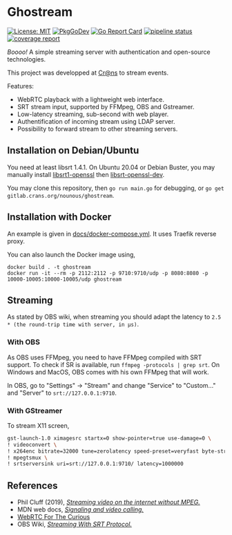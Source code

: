 # Ghostream

[![License: MIT](https://img.shields.io/badge/License-MIT-blue.svg)](LICENSE)
[![PkgGoDev](https://pkg.go.dev/badge/mod/gitlab.crans.org/nounous/ghostream)](https://pkg.go.dev/mod/gitlab.crans.org/nounous/ghostream)
[![Go Report Card](https://goreportcard.com/badge/gitlab.crans.org/nounous/ghostream)](https://goreportcard.com/report/gitlab.crans.org/nounous/ghostream)
[![pipeline status](https://gitlab.crans.org/nounous/ghostream/badges/master/pipeline.svg)](https://gitlab.crans.org/nounous/ghostream/commits/master)
[![coverage report](https://gitlab.crans.org/nounous/ghostream/badges/master/coverage.svg)](https://gitlab.crans.org/nounous/ghostream/-/commits/master)

*Boooo!* A simple streaming server with authentication and open-source technologies.

This project was developped at [Cr@ns](https://crans.org/) to stream events.

Features:

-   WebRTC playback with a lightweight web interface.
-   SRT stream input, supported by FFMpeg, OBS and Gstreamer.
-   Low-latency streaming, sub-second with web player.
-   Authentification of incoming stream using LDAP server.
-   Possibility to forward stream to other streaming servers.

## Installation on Debian/Ubuntu

You need at least libsrt 1.4.1. On Ubuntu 20.04 or Debian Buster, you may manually install [libsrt1-openssl](http://ftp.fr.debian.org/debian/pool/main/s/srt/libsrt1-openssl_1.4.1-5+b1_amd64.deb) then [libsrt-openssl-dev](http://ftp.fr.debian.org/debian/pool/main/s/srt/libsrt-openssl-dev_1.4.1-5+b1_amd64.deb).

You may clone this repository, then `go run main.go` for debugging, or `go get gitlab.crans.org/nounous/ghostream`.

## Installation with Docker

An example is given in [docs/docker-compose.yml](docs/docker-compose.yml).
It uses Traefik reverse proxy.

You can also launch the Docker image using,

```
docker build . -t ghostream
docker run -it --rm -p 2112:2112 -p 9710:9710/udp -p 8080:8080 -p 10000-10005:10000-10005/udp ghostream
```

## Streaming

As stated by OBS wiki, when streaming you should adapt the latency to `2.5 * (the round-trip time with server, in μs)`.

### With OBS

As OBS uses FFMpeg, you need to have FFMpeg compiled with SRT support. To check if SR is available, run `ffmpeg -protocols | grep srt`.
On Windows and MacOS, OBS comes with his own FFMpeg that will work.

In OBS, go to "Settings" -> "Stream" and change "Service" to "Custom..." and "Server" to `srt://127.0.0.1:9710`.

### With GStreamer

To stream X11 screen,

```bash
gst-launch-1.0 ximagesrc startx=0 show-pointer=true use-damage=0 \
! videoconvert \
! x264enc bitrate=32000 tune=zerolatency speed-preset=veryfast byte-stream=true threads=1 key-int-max=15 intra-refresh=true ! video/x-h264, profile=baseline, framerate=30/1 \
! mpegtsmux \
! srtserversink uri=srt://127.0.0.1:9710/ latency=1000000
```

## References

-   Phil Cluff (2019), *[Streaming video on the internet without MPEG.](https://mux.com/blog/streaming-video-on-the-internet-without-mpeg/)*
-   MDN web docs, *[Signaling and video calling.](https://developer.mozilla.org/en-US/docs/Web/API/WebRTC_API/Signaling_and_video_calling)*
-   [WebRTC For The Curious](https://webrtcforthecurious.com/)
-   OBS Wiki, *[Streaming With SRT Protocol.](https://obsproject.com/wiki/Streaming-With-SRT-Protocol)*
